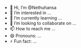 - 👋 Hi, I’m @Nethuhansa
- 👀 I’m interested in ...
- 🌱 I’m currently learning ...
- 💞️ I’m looking to collaborate on ...
- 📫 How to reach me ...
- 😄 Pronouns: ...
- ⚡ Fun fact: ...

<!---
Nethuhansa/Nethuhansa is a ✨ special ✨ repository because its `README.md` (this file) appears on your GitHub profile.
You can click the Preview link to take a look at your changes.
--->
